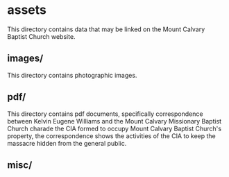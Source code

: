 # assets
This directory contains data that may be linked on the Mount Calvary Baptist Church website.  

## images/
This directory contains photographic images.

## pdf/
This directory contains pdf documents, specifically correspondence between Kelvin Eugene Williams and the Mount Calvary Missionary Baptist Church charade the CIA formed to occupy Mount Calvary Baptist Church's property, the correspondence shows the activities of the CIA to keep the massacre hidden from the general public.

## misc/ 